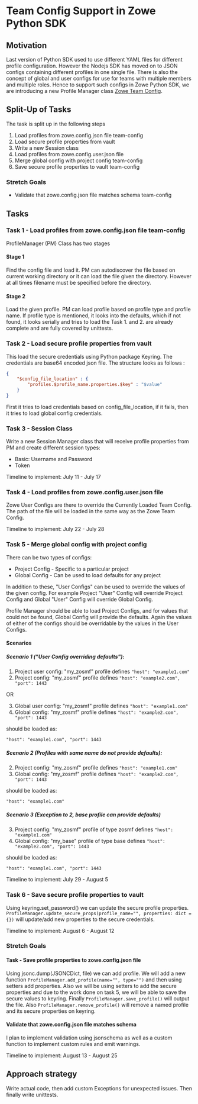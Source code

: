# Team Config Support in Zowe Python SDK

## Motivation
Last version of Python SDK used to use different YAML files for different profile configuration. However the Nodejs SDK has moved on to JSON configs containing different profiles in one single file. There is also the concept of global and user configs for use for teams with multiple members and multiple roles. Hence to support such configs in Zowe Python SDK, we are introducing a new Profile Manager class [Zowe Team Config](https://medium.com/zowe/zowe-cli-getting-started-made-easy-f53d769c678e).

## Split-Up of Tasks
The task is split up in the following steps
1. Load profiles from zowe.config.json file team-config
2. Load secure profile properties from vault
3. Write a new Session class
4. Load profiles from zowe.config.user.json file
5. Merge global config with project config team-config
6. Save secure profile properties to vault team-config

### Stretch Goals
- Validate that zowe.config.json file matches schema team-config

## Tasks
### Task 1 - Load profiles from zowe.config.json file team-config
ProfileManager (PM) Class has two stages
#### Stage 1
Find the config file and load it. PM can autodiscover the file based on current working directory or it can load the file given the directory. However at all times filename must be specified before the directory.
#### Stage 2
Load the given profile. PM can load profile based on profile type and profile name. If profile type is mentioned, it looks into the defaults, which if not found, it looks serially and tries to load the
Task 1. and 2. are already complete and are fully covered by unittests.
### Task 2 - Load secure profile properties from vault
This load the secure credentials using Python package Keyring. The credentials are base64 encoded json file. The structure looks as follows :

``` json
{
    "$config_file_location" : {
        "profiles.$profile_name.properties.$key" : "$value"
    }
}
```
First it tries to load credentials based on config_file_location, if it fails, then it tries to load global config credentials.

### Task 3 - Session Class
Write a new Session Manager class that will receive profile properties from PM and create different session types:
- Basic: Username and Password
- Token

Timeline to implement: July 11 - July 17
### Task 4 - Load profiles from zowe.config.user.json file
Zowe User Configs are there to override the Currently Loaded Team Config. The path of the file will be loaded in the same way as the Zowe Team Config.

Timeline to implement: July 22 - July 28
### Task 5 - Merge global config with project config
There can be two types of configs:
- Project Config - Specific to a particular project
- Global Config - Can be used to load defaults for any project

In addition to these, "User Configs" can be used to override the values of the given config. For example Project "User" Config will override Project Config and Global "User" Config will override Global Config.

Profile Manager should be able to load Project Configs, and for values that could not be found, Global Config will provide the defaults. Again the values of either of the configs should be overridable by the values in the User Configs.

#### Scenarios
##### Scenario 1 ("User Config overriding defaults"):
1. Project user config: "my_zosmf" profile defines `"host": "example1.com"`
2.  Project config: "my_zosmf" profile defines `"host": "example2.com", "port": 1443`

OR

3. Global user config: "my_zosmf" profile defines `"host": "example1.com"`
4. Global config: "my_zosmf" profile defines `"host": "example2.com", "port": 1443`

should be loaded as:

`"host": "example1.com", "port": 1443`

##### Scenario 2 (Profiles with same name do not provide defaults):
2. Project config: "my_zosmf" profile defines `"host": "example1.com"`
4. Global config: "my_zosmf" profile defines `"host": "example2.com", "port": 1443`

should be loaded as:

`"host": "example1.com"`

##### Scenario 3 (Exception to 2, base profile can provide defaults)
3. Project config: "my_zosmf" profile of type zosmf defines `"host": "example1.com"`
4. Global config: "my_base" profile of type base defines `"host": "example2.com", "port": 1443`

should be loaded as:

`"host": "example1.com", "port": 1443`

Timeline to implement: July 29 - August 5
### Task 6 - Save secure profile properties to vault
Using keyring.set_password() we can update the secure profile properties. `ProfileManager.update_secure_props(profile_name="", properties: dict = {})` will update/add new properties to the secure credentials.

Timeline to implement: August 6 - August 12
### Stretch Goals
#### Task - Save profile properties to zowe.config.json file
Using jsonc.dump(JSONCDict, file) we can add profile. We will add a new function `ProfileManager.add_profile(name="", type="")` and then using setters add properties. Also we will be using setters to add the secure properties and due to the work done on task 5, we will be able to save the secure values to keyring. Finally `ProfileManager.save_profile()` will output the file. Also `ProfileManager.remove_profile()` will remove a named profile and its secure properties on keyring.

#### Validate that zowe.config.json file matches schema
I plan to implement validation using jsonschema as well as a custom function to implement custom rules and emit warnings.

Timeline to implement: August 13 - August 25

## Approach strategy
Write actual code, then add custom Exceptions for unexpected issues. Then finally write unittests.